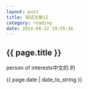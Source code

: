 ```yaml
---
layout: post
title: 测试文章12
category: reading
date: 2014-08-22 19:55:16
---
```

<h2>{{ page.title }}</h2>
<p>person of interests中文的 的</p>
<p>{{ page.date | date_to_string }}</p>